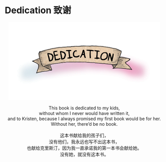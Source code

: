 # Dedication 致谢

<p align="center">
  <img src="images/dedication.png" alt=""/>
</p>

<p style="text-align: center;">
This book is dedicated to my kids,<br>
without whom I never would have written it,<br>
and to Kristen, because I always promised my first book would be for her.<br>
Without her, there’d be no book.<br>
<br>
这本书献给我的孩子们，<br>
没有他们，我永远也写不出这本书，<br>
也献给克里斯汀，因为我一直承诺我的第一本书会献给她。<br>
没有她，就没有这本书。<br>
</p>